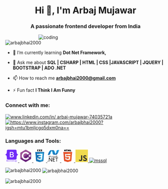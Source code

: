 <h1 align="center">Hi 👋, I'm Arbaj Mujawar</h1>
<h3 align="center">A passionate frontend developer from India</h3>

<img align="right" alt="coding" width="400" src="https://www.bing.com/th/id/OGC.81178b47a8598f0c81c4799f2cdd4057?pid=1.7&rurl=https%3a%2f%2fmiro.medium.com%2fmax%2f1400%2f1*gReLR6hZjwyBxHmfLN1AVw.gif&ehk=XRbF09l2uSO4b%2ftW%2f6p3JjGO2XZr9Y3XEmcEjY3nW00%3d">

<p align="left"> <img src="https://komarev.com/ghpvc/?username=arbajbhai2000&label=Profile%20views&color=0e75b6&style=flat" alt="arbajbhai2000" /> </p>

- 🌱 I’m currently learning **Dot Net Framework,**

- 💬 Ask me about **SQL | CSHARP | HTML | CSS |JAVASCRIPT | JQUERY | BOOTSTRAP | ADO .NET**

- 📫 How to reach me **arbajbhai2000@gmail.com**

- ⚡ Fun fact **I Think I Am Funny**

<h3 align="left">Connect with me:</h3>
<p align="left">
<a href="https://linkedin.com/in/www.linkedin.com/in/ arbaj-mujawar-74035721a" target="blank"><img align="center" src="https://raw.githubusercontent.com/rahuldkjain/github-profile-readme-generator/master/src/images/icons/Social/linked-in-alt.svg" alt="www.linkedin.com/in/ arbaj-mujawar-74035721a" height="30" width="40" /></a>
<a href="https://instagram.com/https://www.instagram.com/arbajbhai2000?igsh=mtu1bmljcgq5dxm0na==" target="blank"><img align="center" src="https://raw.githubusercontent.com/rahuldkjain/github-profile-readme-generator/master/src/images/icons/Social/instagram.svg" alt="https://www.instagram.com/arbajbhai2000?igsh=mtu1bmljcgq5dxm0na==" height="30" width="40" /></a>
</p>

<h3 align="left">Languages and Tools:</h3>
<p align="left"> <a href="https://getbootstrap.com" target="_blank" rel="noreferrer"> <img src="https://raw.githubusercontent.com/devicons/devicon/master/icons/bootstrap/bootstrap-plain-wordmark.svg" alt="bootstrap" width="40" height="40"/> </a> <a href="https://www.w3schools.com/cs/" target="_blank" rel="noreferrer"> <img src="https://raw.githubusercontent.com/devicons/devicon/master/icons/csharp/csharp-original.svg" alt="csharp" width="40" height="40"/> </a> <a href="https://www.w3schools.com/css/" target="_blank" rel="noreferrer"> <img src="https://raw.githubusercontent.com/devicons/devicon/master/icons/css3/css3-original-wordmark.svg" alt="css3" width="40" height="40"/> </a> <a href="https://dotnet.microsoft.com/" target="_blank" rel="noreferrer"> <img src="https://raw.githubusercontent.com/devicons/devicon/master/icons/dot-net/dot-net-original-wordmark.svg" alt="dotnet" width="40" height="40"/> </a> <a href="https://www.w3.org/html/" target="_blank" rel="noreferrer"> <img src="https://raw.githubusercontent.com/devicons/devicon/master/icons/html5/html5-original-wordmark.svg" alt="html5" width="40" height="40"/> </a> <a href="https://developer.mozilla.org/en-US/docs/Web/JavaScript" target="_blank" rel="noreferrer"> <img src="https://raw.githubusercontent.com/devicons/devicon/master/icons/javascript/javascript-original.svg" alt="javascript" width="40" height="40"/> </a> <a href="https://www.microsoft.com/en-us/sql-server" target="_blank" rel="noreferrer"> <img src="https://www.svgrepo.com/show/303229/microsoft-sql-server-logo.svg" alt="mssql" width="40" height="40"/> </a> </p>

<p><img align="left" src="https://github-readme-stats.vercel.app/api/top-langs?username=arbajbhai2000&show_icons=true&locale=en&layout=compact" alt="arbajbhai2000" /></p>

<p>&nbsp;<img align="center" src="https://github-readme-stats.vercel.app/api?username=arbajbhai2000&show_icons=true&locale=en" alt="arbajbhai2000" /></p>

<p><img align="center" src="https://github-readme-streak-stats.herokuapp.com/?user=arbajbhai2000&" alt="arbajbhai2000" /></p>
